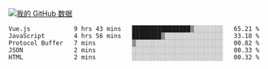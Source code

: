 [![我的 GitHub 数据](https://github-readme-stats.vercel.app/api?username=unbrain&?theme=dark)]()

<!--START_SECTION:waka-->
```text
Vue.js            9 hrs 43 mins   ████████████████▒░░░░░░░░   65.21 % 
JavaScript        4 hrs 56 mins   ████████▒░░░░░░░░░░░░░░░░   33.18 % 
Protocol Buffer   7 mins          ▒░░░░░░░░░░░░░░░░░░░░░░░░   00.82 % 
JSON              2 mins          ░░░░░░░░░░░░░░░░░░░░░░░░░   00.33 % 
HTML              2 mins          ░░░░░░░░░░░░░░░░░░░░░░░░░   00.32 % 
```
<!--END_SECTION:waka-->
